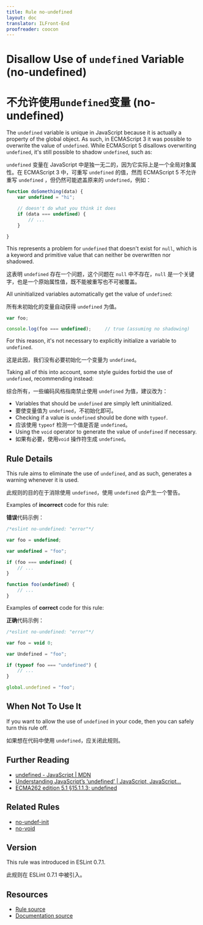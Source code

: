 ```yaml
---
title: Rule no-undefined
layout: doc
translator: ILFront-End
proofreader: coocon 
---
```

<!-- Note: No pull requests accepted for this file. See README.md in the root directory for details. -->

# Disallow Use of `undefined` Variable (no-undefined)

# 不允许使用`undefined`变量 (no-undefined)

The `undefined` variable is unique in JavaScript because it is actually a property of the global object. As such, in ECMAScript 3 it was possible to overwrite the value of `undefined`. While ECMAScript 5 disallows overwriting `undefined`, it's still possible to shadow `undefined`, such as:

`undefined` 变量在 JavaScript 中是独一无二的，因为它实际上是一个全局对象属性。在 ECMAScript 3 中，可重写 `undefined` 的值，然而 ECMAScript 5 不允许重写 `undefined` ，但仍然可能遮盖原来的 `undefined`，例如：

```js
function doSomething(data) {
    var undefined = "hi";

    // doesn't do what you think it does
    if (data === undefined) {
        // ...
    }

}
```

This represents a problem for `undefined` that doesn't exist for `null`, which is a keyword and primitive value that can neither be overwritten nor shadowed.

这表明 `undefined` 存在一个问题，这个问题在 `null` 中不存在，`null` 是一个关键字，也是一个原始属性值，既不能被重写也不可被覆盖。

All uninitialized variables automatically get the value of `undefined`:

所有未初始化的变量自动获得 `undefined` 为值。

```js
var foo;

console.log(foo === undefined);     // true (assuming no shadowing)
```

For this reason, it's not necessary to explicitly initialize a variable to `undefined`.

这是此因，我们没有必要初始化一个变量为 `undefined`。

Taking all of this into account, some style guides forbid the use of `undefined`, recommending instead:

综合所有，一些编码风格指南禁止使用 `undefined` 为值，建议改为：

* Variables that should be `undefined` are simply left uninitialized.
* 要使变量值为 `undefined`，不初始化即可。
* Checking if a value is `undefined` should be done with `typeof`.
* 应该使用 `typeof` 检测一个值是否是 `undefined`。
* Using the `void` operator to generate the value of `undefined` if necessary.
* 如果有必要，使用`void` 操作符生成 `undefined`。

## Rule Details

This rule aims to eliminate the use of `undefined`, and as such, generates a warning whenever it is used.

此规则的目的在于消除使用 `undefined`，使用 `undefined` 会产生一个警告。

Examples of **incorrect** code for this rule:

**错误**代码示例：

```js
/*eslint no-undefined: "error"*/

var foo = undefined;

var undefined = "foo";

if (foo === undefined) {
    // ...
}

function foo(undefined) {
    // ...
}
```

Examples of **correct** code for this rule:

**正确**代码示例：

```js
/*eslint no-undefined: "error"*/

var foo = void 0;

var Undefined = "foo";

if (typeof foo === "undefined") {
    // ...
}

global.undefined = "foo";
```

## When Not To Use It

If you want to allow the use of `undefined` in your code, then you can safely turn this rule off.

如果想在代码中使用 `undefined`，应关闭此规则。

## Further Reading

* [undefined - JavaScript | MDN](https://developer.mozilla.org/en-US/docs/Web/JavaScript/Reference/Global_Objects/undefined)
* [Understanding JavaScript’s ‘undefined’ | JavaScript, JavaScript...](http://javascriptweblog.wordpress.com/2010/08/16/understanding-undefined-and-preventing-referenceerrors/)
* [ECMA262 edition 5.1 &sect;15.1.1.3: undefined](https://es5.github.io/#x15.1.1.3)

## Related Rules

* [no-undef-init](no-undef-init)
* [no-void](no-void)

## Version

This rule was introduced in ESLint 0.7.1.

此规则在 ESLint 0.7.1 中被引入。

## Resources

* [Rule source](https://github.com/eslint/eslint/tree/master/lib/rules/no-undefined.js)
* [Documentation source](https://github.com/eslint/eslint/tree/master/docs/rules/no-undefined.md)
